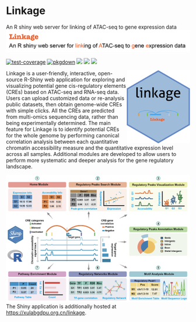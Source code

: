 # Linkage
An R shiny web server for linking of ATAC-seq to gene expression data
![](man/figures/shiny-logo1.png)

[![test-coverage](https://github.com/aicplane/Linkage/actions/workflows/test-coverage.yaml/badge.svg)](https://github.com/aicplane/Linkage/actions/workflows/test-coverage.yaml) [![pkgdown](https://github.com/aicplane/Linkage/actions/workflows/pkgdown.yaml/badge.svg)](https://github.com/aicplane/Linkage/actions/workflows/pkgdown.yaml) [![](https://img.shields.io/badge/shiny-linkage-green.svg)](https://xulabgdpu.org.cn/linkage/) [![](https://img.shields.io/badge/doi-10.1101/2024.04.24.590756-green.svg)](https://doi.org/10.1101/2024.04.24.590756) [![](https://img.shields.io/badge/devel%20version-1.2.0-green.svg)](https://github.com/linkage)

<img src="man/figures/imgfile.png" align="right" height="200" style="float:right; height:200px;"/>

Linkage is a user-friendly, interactive, open-source R-Shiny web application for exploring and visualizing potential gene cis-regulatory elements (CREs) based on ATAC-seq and RNA-seq data. Users can upload customized data or re-analysis public datasets, then obtain genome-wide CREs with simple clicks. All the CREs are predicted from multi-omics sequencing data, rather than being experimentally determined. The main feature for Linkage is to identify potential CREs for the whole genome by performing canonical correlation analysis between each quantitative chromatin accessibility measure and the quantitative expression level across all samples. Additional modules are developed to allow users to perform more systematic and deeper analysis for the gene regulatory landscape.

![](man/figures/pinpeline.png) The Shiny application is additionally hosted at <https://xulabgdpu.org.cn/linkage>.
